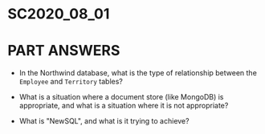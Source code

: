 # SC2020_08_01

# PART ANSWERS

- In the Northwind database, what is the type of relationship between the
  `Employee` and `Territory` tables?





- What is a situation where a document store (like MongoDB) is appropriate, and
  what is a situation where it is not appropriate?






- What is "NewSQL", and what is it trying to achieve?